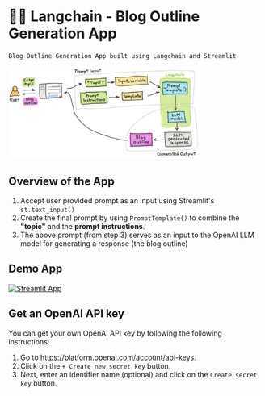 # 🦜🔗 Langchain - Blog Outline Generation App
```
Blog Outline Generation App built using Langchain and Streamlit
```

<img src="diagram.jpg" width="75%">


## Overview of the App
1. Accept user provided prompt as an input using Streamlit's `st.text_input()`
2. Create the final prompt by using `PromptTemplate()` to combine the **"topic"** and the **prompt instructions**.
3. The above prompt (from step 3) serves as an input to the OpenAI LLM model for generating a response (the blog outline)

## Demo App

[![Streamlit App](https://static.streamlit.io/badges/streamlit_badge_black_white.svg)](https://langchain-outline-generation.streamlit.app/)

## Get an OpenAI API key

You can get your own OpenAI API key by following the following instructions:
1. Go to https://platform.openai.com/account/api-keys.
2. Click on the `+ Create new secret key` button.
3. Next, enter an identifier name (optional) and click on the `Create secret key` button.
